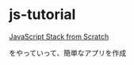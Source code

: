 # js-tutorial

[JavaScript Stack from Scratch](https://github.com/verekia/js-stack-from-scratch)

をやっていって、簡単なアプリを作成

